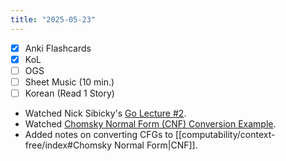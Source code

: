 ```yaml
---
title: "2025-05-23"
---
```


- [x] Anki Flashcards
- [x] KoL
- [ ] OGS
- [ ] Sheet Music (10 min.)
- [ ] Korean (Read 1 Story)

* Watched Nick Sibicky's [Go Lecture #2](https://www.youtube.com/watch?v=CYu2aAOJ4VA).
* Watched [Chomsky Normal Form (CNF) Conversion Example](https://www.youtube.com/watch?v=-SZkkMWHBvQ).
* Added notes on converting CFGs to [[computability/context-free/index#Chomsky Normal Form|CNF]].